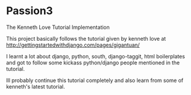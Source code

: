 Passion3
========

The Kenneth Love Tutorial Implementation

This project basically follows the tutorial given by kenneth love at http://gettingstartedwithdjango.com/pages/gigantuan/

I learnt a lot about django, python, south, django-taggit, html boilerplates and got to follow some kickass python/django 
people mentioned in the tutorial.

Ill probably continue this tutorial completely and also learn from some of kenneth's latest tutorial.
